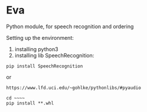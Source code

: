 # Eva
Python module, for speech recognition and ordering

Setting up the environment:
1) installing python3
2) installing lib SpeechRecognition:
```
pip install SpeechRecognition
```
or 
```
https://www.lfd.uci.edu/~gohlke/pythonlibs/#pyaudio

cd ~~~~
pip install **.whl 
```